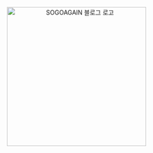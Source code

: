 <p align="center">
  <a href="https://www.gatsbyjs.com/?utm_source=starter&utm_medium=readme&utm_campaign=minimal-starter">
    <img alt="SOGOAGAIN 블로그 로고" src="https://blog.sogoagain.com/logo.png" width="320" />
  </a>
</p>
